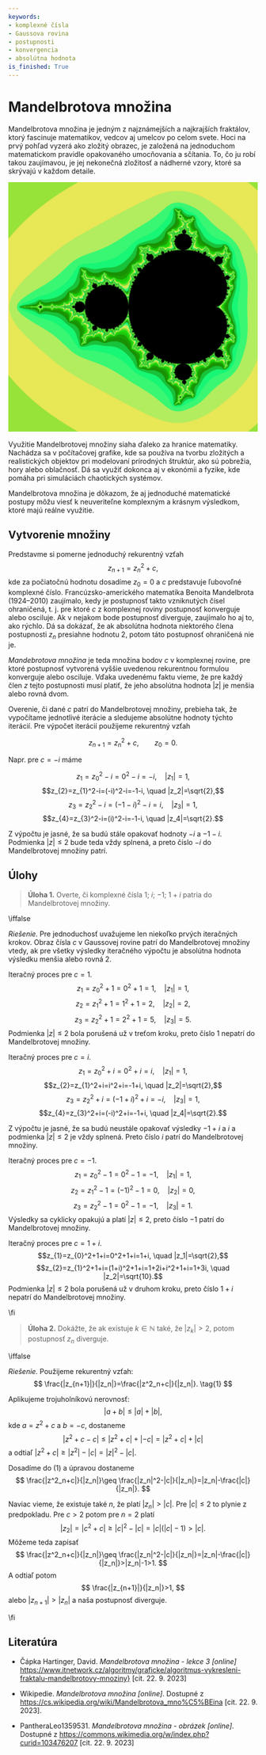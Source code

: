 ```yaml
---
keywords:
- komplexné čísla
- Gaussova rovina
- postupnosti
- konvergencia
- absolútna hodnota
is_finished: True
---
```


# Mandelbrotova množina

Mandelbrotova množina je jedným z najznámejších a najkrajších fraktálov, ktorý fascinuje matematikov, vedcov aj umelcov po celom svete. Hoci na prvý pohľad vyzerá ako zložitý obrazec, je založená na jednoduchom matematickom pravidle opakovaného umocňovania a sčítania. To, čo ju robí takou zaujímavou, je jej nekonečná zložitosť a nádherné vzory, ktoré sa skrývajú v každom detaile.

![Mandelbrotova množina; farba bodov v jej okolí zodpovedá poradiu člena postupnosti, u ktorého sa prvýkrát zistí, že táto postupnosť ide do nekonečna.](Mandelbrot.png)

Využitie Mandelbrotovej množiny siaha ďaleko za hranice matematiky. Nachádza sa v počítačovej grafike, kde sa používa na tvorbu zložitých a realistických objektov pri modelovaní prírodných štruktúr, ako sú pobrežia, hory alebo oblačnosť. Dá sa využiť dokonca aj v ekonómii a fyzike, kde pomáha pri simuláciách chaotických systémov.

Mandelbrotova množina je dôkazom, že aj jednoduché matematické postupy môžu viesť k neuveriteľne komplexným a krásnym výsledkom, ktoré majú reálne využitie.

## Vytvorenie množiny

Predstavme si pomerne jednoduchý rekurentný vzťah
$$
z_{n+1}=z_{n}^2+c,
$$ 
kde za počiatočnú hodnotu dosadíme $z_0 = 0$ a $c$ predstavuje ľubovoľné komplexné číslo. Francúzsko-amerického matematika Benoita Mandelbrota (1924–2010) zaujímalo, kedy je postupnosť takto vzniknutých čísel ohraničená, t. j. pre ktoré $c$ z komplexnej roviny postupnosť konverguje alebo osciluje. Ak v nejakom bode postupnosť diverguje, zaujímalo ho aj to, ako rýchlo. Dá sa dokázať, že ak absolútna hodnota niektorého člena postupnosti $z_{n}$ presiahne hodnotu 2, potom táto postupnosť ohraničená nie je.

*Mandebrotova množina* je teda množina bodov $c$ v komplexnej rovine, pre ktoré postupnosť vytvorená vyššie uvedenou rekurentnou formulou konverguje alebo osciluje. Vďaka uvedenému faktu vieme, že pre každý člen $z$ tejto postupnosti musí platiť, že jeho absolútna hodnota $|z|$ je menšia alebo rovná dvom.

Overenie, či dané $c$ patrí do Mandelbrotovej množiny, prebieha tak, že vypočítame jednotlivé iterácie a sledujeme absolútne hodnoty týchto iterácií. Pre výpočet iterácií použijeme rekurentný vzťah

$$
z_{n+1}=z_{n}^2+c,\qquad z_0=0.
$$

Napr. pre $c=-i$ máme

$$z_{1}=z_{0}^2-i=0^2-i=-i, \quad |z_1|=1,$$
$$z_{2}=z_{1}^2-i=(-i)^2-i=-1-i, \quad |z_2|=\sqrt{2},$$
$$z_{3}=z_{2}^2-i=(-1-i)^2-i=i, \quad |z_3|=1,$$
$$z_{4}=z_{3}^2-i=(i)^2-i=-1-i, \quad |z_4|=\sqrt{2}.$$

Z výpočtu je jasné, že sa budú stále opakovať hodnoty $-i$ a $-1-i$. Podmienka $|z|\leq2$ bude teda vždy splnená, a preto číslo $-i$ do Mandelbrotovej množiny patrí.

## Úlohy

> **Úloha 1.**  Overte, či komplexné čísla $1$; $i$; $-1$; $1+i$ patria do Mandelbrotovej množiny.

\iffalse

*Riešenie.* 
Pre jednoduchosť uvažujeme len niekoľko prvých iteračných krokov. Obraz čísla $c$ v Gaussovej rovine patrí do Mandelbrotovej množiny vtedy, ak pre všetky výsledky iteračného výpočtu je absolútna hodnota výsledku menšia alebo rovná $2$.

Iteračný proces pre $c=1$.
$$z_{1}=z_{0}^2+1=0^2+1=1, \quad |z_1|=1,$$
$$z_{2}=z_{1}^2+1=1^2+1=2, \quad |z_2|=2,$$
$$z_{3}=z_{2}^2+1=2^2+1=5, \quad |z_3|=5.$$
Podmienka $|z|\leq2$ bola porušená už v treťom kroku, preto číslo $1$ nepatrí do Mandelbrotovej množiny.

Iteračný proces pre $c=i$.
$$z_{1}=z_{0}^2+i=0^2+i=i, \quad |z_1|=1,$$
$$z_{2}=z_{1}^2+i=i^2+i=-1+i, \quad |z_2|=\sqrt{2},$$
$$z_{3}=z_{2}^2+i=(-1+i)^2+i=-i, \quad |z_3|=1,$$
$$z_{4}=z_{3}^2+i=(-i)^2+i=-1+i, \quad |z_4|=\sqrt{2}.$$

Z výpočtu je jasné, že sa budú neustále opakovať výsledky $-1+i$ a $i$ a podmienka $|z|\leq2$ je vždy splnená. Preto číslo $i$ patrí do Mandelbrotovej množiny.

Iteračný proces pre $c=-1$.
$$z_{1}=z_{0}^2-1=0^2-1=-1, \quad |z_1|=1,$$
$$z_{2}=z_{1}^2-1=(-1)^2-1=0, \quad |z_2|=0,$$
$$z_{3}=z_{2}^2-1=0^2-1=-1, \quad |z_3|=1.$$
Výsledky sa cyklicky opakujú a platí $|z|\leq2$, preto číslo $-1$ patrí do Mandelbrotovej množiny.

Iteračný proces pre $c=1+i$.
$$z_{1}=z_{0}^2+1+i=0^2+1+i=1+i, \quad |z_1|=\sqrt{2},$$
$$z_{2}=z_{1}^2+1+i=(1+i)^2+1+i=1+2i+i^2+1+i=1+3i, \quad |z_2|=\sqrt{10}.$$
Podmienka $|z|\leq2$ bola porušená už v druhom kroku, preto číslo $1+i$ nepatrí do Mandelbrotovej množiny.

\fi

> **Úloha 2.** 
Dokážte, že ak existuje $k\in \mathbb{N}$ také, že $|z_k|>2$, potom postupnosť $z_n$ diverguje.

\iffalse

*Riešenie.* Použijeme rekurentný vzťah:
$$
\frac{|z_{n+1}|}{|z_n|}=\frac{|z^2_n+c|}{|z_n|}. 
\tag{1}
$$

Aplikujeme trojuholníkovú nerovnosť:
$$
|a+b|\leq|a|+|b|,
$$ 
kde $a=z^2+c$ a $b=-c$, dostaneme
$$
|z^2+c-c|\leq|z^2+c|+|-c|=|z^2+c|+|c|
$$
a odtiaľ $|z^2+c|\geq|z^2|-|c|=|z|^2-|c|$.

Dosadíme do $(1)$ a úpravou dostaneme
$$
\frac{|z^2_n+c|}{|z_n|}\geq \frac{|z_n|^2-|c|}{|z_n|}=|z_n|-\frac{|c|}{|z_n|}.
$$

Naviac vieme, že existuje také $n$, že platí $|z_n|>|c|$. Pre $|c|\leq2$ to plynie z predpokladu. Pre $c>2$ potom pre $n=2$ platí 
$$
|z_2|=|c^2+c|\geq|c|^2-|c|=|c|(|c|-1)>|c|.
$$
Môžeme teda zapísať
$$
\frac{|z^2_n+c|}{|z_n|}\geq \frac{|z_n|^2-|c|}{|z_n|}=|z_n|-\frac{|c|}{|z_n|}>|z_n|-1>1.
$$
A odtiaľ potom
$$
\frac{|z_{n+1}|}{|z_n|}>1,
$$
alebo $|z_{n+1}|>|z_n|$ a naša postupnosť diverguje.

\fi

## Literatúra 

*  Čápka Hartinger, David. *Mandelbrotova množina - lekce 3 [online]* https://www.itnetwork.cz/algoritmy/graficke/algoritmus-vykresleni-fraktalu-mandelbrotovy-mnoziny} [cit. 22. 9. 2023]

* Wikipedie. *Mandelbrotova množina [online]*. Dostupné z https://cs.wikipedia.org/wiki/Mandelbrotova_mno%C5%BEina [cit. 22. 9. 2023].

* PantheraLeo1359531. *Mandelbrotova množina - obrázek [online]*. Dostupné z https://commons.wikimedia.org/w/index.php?curid=103476207 [cit. 22. 9. 2023]

